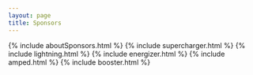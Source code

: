 ```yaml
---
layout: page
title: Sponsors
---
```

{% include aboutSponsors.html %}
{% include supercharger.html %}
{% include lightning.html %}
{% include energizer.html %}
{% include amped.html %}
{% include booster.html %}